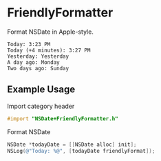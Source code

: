 # FriendlyFormatter

Format NSDate in Apple-style.

```
Today: 3:23 PM
Today (+4 minutes): 3:27 PM
Yesterday: Yesterday
A day ago: Monday
Two days ago: Sunday
```

## Example Usage

Import category header
``` objective-c
#import "NSDate+FriendlyFormatter.h"
```

Format NSDate
``` objective-c
NSDate *todayDate = [[NSDate alloc] init];
NSLog(@"Today: %@", [todayDate friendlyFormat]);
```
